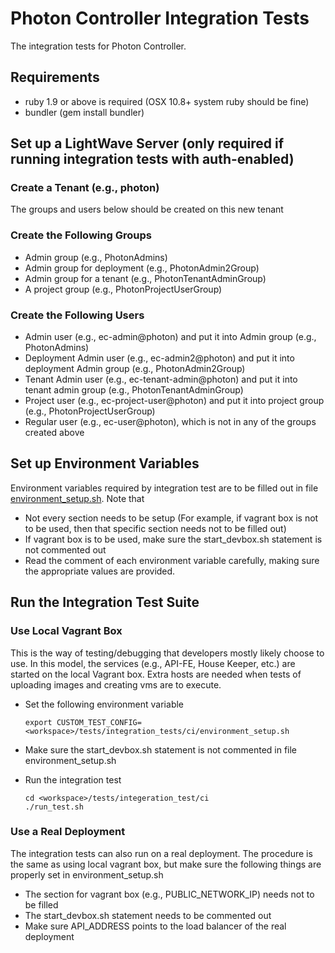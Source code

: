 # Photon Controller Integration Tests

The integration tests for Photon Controller.

## Requirements

* ruby 1.9 or above is required (OSX 10.8+ system ruby should be fine)
* bundler (gem install bundler)

## Set up a LightWave Server (only required if running integration tests with auth-enabled)

### Create a Tenant (e.g., photon)

The groups and users below should be created on this new tenant

### Create the Following Groups

* Admin group (e.g., PhotonAdmins)
* Admin group for deployment (e.g., PhotonAdmin2Group)
* Admin group for a tenant (e.g., PhotonTenantAdminGroup)
* A project group (e.g., PhotonProjectUserGroup)

### Create the Following Users

* Admin user (e.g., ec-admin@photon) and put it into Admin group (e.g., PhotonAdmins)
* Deployment Admin user (e.g., ec-admin2@photon) and put it into deployment Admin group (e.g., PhotonAdmin2Group)
* Tenant Admin user (e.g., ec-tenant-admin@photon) and put it into tenant admin group (e.g.,
PhotonTenantAdminGroup)
* Project user (e.g., ec-project-user@photon) and put it into project group (e.g., PhotonProjectUserGroup)
* Regular user (e.g., ec-user@photon), which is not in any of the groups created above

## Set up Environment Variables

Environment variables required by integration test are to be filled out in file
[environment_setup.sh](ci/environment_setup.sh). Note that

* Not every section needs to be setup (For example, if vagrant box is not to be used, then that specific section
needs not to be filled out)
* If vagrant box is to be used, make sure the start_devbox.sh statement is not commented out
* Read the comment of each environment variable carefully, making sure the appropriate values are provided.

## Run the Integration Test Suite

### Use Local Vagrant Box

This is the way of testing/debugging that developers mostly likely choose to use.
In this model, the services (e.g., API-FE, House Keeper, etc.) are started on the local Vagrant box.
Extra hosts are needed when tests of uploading images and creating vms are to execute.

* Set the following environment variable

      export CUSTOM_TEST_CONFIG=<workspace>/tests/integration_tests/ci/environment_setup.sh

* Make sure the start_devbox.sh statement is not commented in file environment_setup.sh

* Run the integration test

      cd <workspace>/tests/integeration_test/ci
      ./run_test.sh

### Use a Real Deployment

The integration tests can also run on a real deployment. The procedure is the same as using local
vagrant box, but make sure the following things are properly set in environment_setup.sh

* The section for vagrant box (e.g., PUBLIC_NETWORK_IP) needs not to be filled
* The start_devbox.sh statement needs to be commented out
* Make sure API_ADDRESS points to the load balancer of the real deployment
